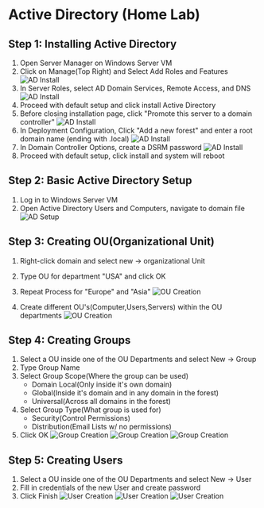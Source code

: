 # Active Directory (Home Lab)

## Step 1: Installing Active Directory

1. Open Server Manager on Windows Server VM
2. Click on Manage(Top Right) and Select Add Roles and Features
![AD Install](../docs/screenshots/active-directory-install-1.png)
3. In Server Roles, select AD Domain Services, Remote Access, and DNS
![AD Install](../docs/screenshots/active-directory-install-2.png)
4. Proceed with default setup and click install Active Directory
5. Before closing installation page, click "Promote this server to a domain controller"
![AD Install](../docs/screenshots/active-directory-install-3.png)
6. In Deployment Configuration, Click "Add a new forest" and enter a root domain name (ending with .local)
![AD Install](../docs/screenshots/active-directory-install-4.png)
7. In Domain Controller Options, create a DSRM password
![AD Install](../docs/screenshots/active-directory-install-5.png)
8. Proceed with default setup, click install and system will reboot 

## Step 2: Basic Active Directory Setup

1. Log in to Windows Server VM
2. Open Active Directory Users and Computers, navigate to domain file
![AD Setup](../docs/screenshots/basic-ad-setup.png)

## Step 3: Creating OU(Organizational Unit)

1. Right-click domain and select new -> organizational Unit
2. Type OU for department "USA" and click OK
3. Repeat Process for "Europe" and "Asia"
![OU Creation](../docs/screenshots/ou-creation.png)

4. Create different OU's(Computer,Users,Servers) within the OU departments
![OU Creation](../docs/screenshots/ou-creation-2.png)

## Step 4: Creating Groups

1. Select a OU inside one of the OU Departments and select New -> Group
2. Type Group Name
2. Select Group Scope(Where the group can be used)
    - Domain Local(Only inside it's own domain)
    - Global(Inside it's domain and in any domain in the forest)
    - Universal(Across all domains in the forest)
3. Select Group Type(What group is used for)
    - Security(Control Permissions)
    - Distribution(Email Lists w/ no permissions)
4. Click OK
![Group Creation](../docs/screenshots/create-groups.png)
![Group Creation](../docs/screenshots/create-groups-2.png)
![Group Creation](../docs/screenshots/create-groups-3.png)

## Step 5: Creating Users

1. Select a OU inside one of the OU Departments and select New -> User
2. Fill in credentials of the new User and create password
3. Click Finish
![User Creation](../docs/screenshots/create-users.png)
![User Creation](../docs/screenshots/create-users-2.png)
![User Creation](../docs/screenshots/create-users-3.png)